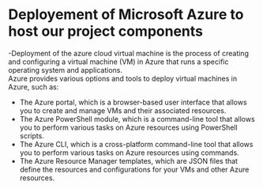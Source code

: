 <h1 center="align">Deployement of Microsoft Azure to host our project components</h1>

-Deployment of the azure cloud virtual machine is the process of creating and configuring a virtual machine (VM) in Azure that runs a specific operating system and applications.</br>
Azure provides various options and tools to deploy virtual machines in Azure, such as:</br>

- The Azure portal, which is a browser-based user interface that allows you to create and manage VMs
and their associated resources.</br>
- The Azure PowerShell module, which is a command-line tool that allows you to perform various tasks
on Azure resources using PowerShell scripts.</br>
- The Azure CLI, which is a cross-platform command-line tool that allows you to perform various tasks
on Azure resources using commands.</br>
- The Azure Resource Manager templates, which are JSON files that define the resources and
configurations for your VMs and other Azure resources.</br>
